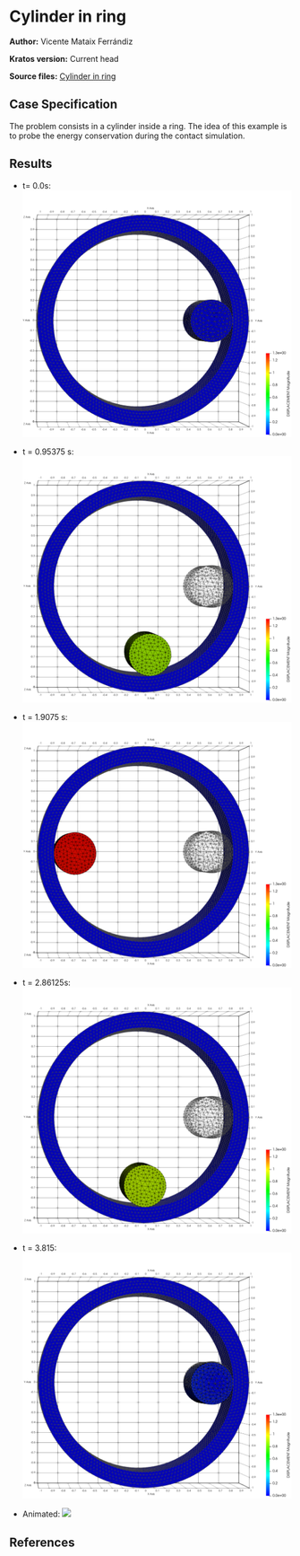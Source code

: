 # Cylinder in ring

**Author:** Vicente Mataix Ferrándiz

**Kratos version:** Current head

**Source files:** [Cylinder in ring](https://github.com/KratosMultiphysics/Examples/tree/master/contact_structural_mechanics/use_cases/in_ring/source)

## Case Specification

The problem consists in a cylinder inside a ring. The idea of this example is to probe the energy conservation during the contact simulation.

## Results

- t= 0.0s:
![](data/t=0-0000.png)

- t = 0.95375 s:
![](data/t=0-95375.png)

- t = 1.9075 s:
![](data/t=1-9075.png)

- t = 2.86125s:
![](data/t=2-86125.png)

- t = 3.815:
![](data/t=3-815.png)

- Animated:
![](data/animation.gif)

## References

